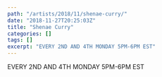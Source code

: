 ```yaml
---
path: "/artists/2018/11/shenae-curry/"
date: "2018-11-27T20:25:03Z"
title: "Shenae Curry"
categories: []
tags: []
excerpt: "EVERY 2ND AND 4TH MONDAY 5PM-6PM EST"
---
```


EVERY 2ND AND 4TH MONDAY 5PM-6PM EST